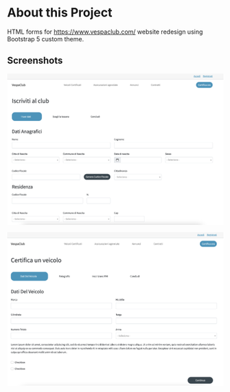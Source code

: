 # About this Project

HTML forms for https://www.vespaclub.com/ website redesign using Bootstrap 5 custom theme.

## Screenshots

![](1.png)

![](2.png)